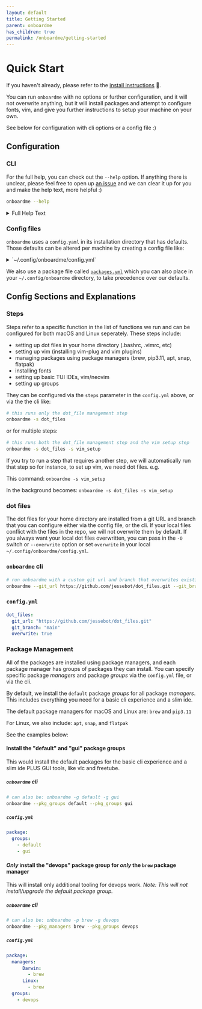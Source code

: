 ```yaml
---
layout: default
title: Getting Started
parent: onboardme
has_children: true
permalink: /onboardme/getting-started
---
```


# Quick Start

If you haven't already, please refer to the
[install instructions](https://jessebot.github.io/onboardme/onboardme/getting-started/installation) 🌱.

You can run `onboardme` with no options or further configuration, and it will
not overwrite anything, but it will install packages and attempt to configure
fonts, vim, and give you further instructions to setup your machine on your own.

See below for configuration with cli options or a config file :)

## Configuration

### CLI

For the full help, you can check out the `--help` option. If anything there is
unclear, please feel free to open up [an issue](https://github.com/onboardme/issues)
and we can clear it up for you and make the help text, more helpful :)

```bash
onboardme --help
```

<details>
  <summary>Full Help Text</summary>

  [<img src='https://raw.githubusercontent.com/jessebot/onboardme/main/docs/onboardme/screenshots/help_text.svg' alt='screenshot of full output of onboardme --help'>](https://raw.githubusercontent.com/jessebot/onboardme/main/docs/onboardme/screenshots/help_text.svg)

</details>

### Config files

`onboardme` uses a `config.yaml` in its installation directory that has defaults.
Those defaults can be altered per machine by creating a config file like:

<details>
  <summary>`~/.config/onboardme/config.yml`</summary>

  ```yaml
  ---
  # ______________________________________________________________ #
  #         Config file for the onboardme cli command.             #
  # ~~~~~~~~~~~~~~~~~~~~~~~~~~~~~~~~~~~~~~~~~~~~~~~~~~~~~~~~~~~~~~ #
  #  - This is the default config file that pip will install into: #
  #    $PYTHON_PATH/lib/onboardme/config/onboardme_config.yml      #
  #                                                                #
  #  - If this files exists as: ~/.config/onboardme/config.yaml    #
  #    then its loaded instead of the default config               #
  # -------------------------------------------------------------- #

  log:
    # Full path to a file you'd like to log to. Creates file if it doesn't exist
    file: ""
    # what level of logs to output (DEBUG, INFO, WARN, ERROR)
    level: "INFO"

  # steps refer to a specific function in the list of functions we run
  steps:
    # these are mac specific steps
    Darwin:
      - dot_files
      - packages
      - font_setup
      - vim_setup
      - neovim_setup
    # these are linux specific steps
    Linux:
      - dot_files
      - packages
      - font_setup
      - vim_setup
      - neovim_setup
      - group_setup

  dot_files:
    # personal git repo URL for your dot files, defaults to jessebot/dot_files
    git_url: "https://github.com/jessebot/dot_files.git"
    # the branch to use for the git repo above, defaults to main
    git_branch: "main"
    # !CAREFUL: runs a `git reset --hard`, which will overwite/delete files in ~
    # that conflict with the above defined git repo url and branch.
    # You should run the following to get the files that would be overwritten:
    # onboardme -s dot_files
    overwrite: false

  # This is the basic package config.
  package:
    # Remove any of the below pkg managers to only run the remaining pkg managers
    managers:
      # these are macOS specific steps
      Darwin:
        - brew
        - pip3.11
      # these are linux specific steps
      Linux:
        - brew
        - pip3.11
        - apt
        - snap
        - flatpak
    # list of extra existing packages groups to install
    groups:
      - default
      # uncomment these to add them as default installed package groups
      # - gaming
      # - work
      #
  # Coming soon: to edit the specific packages: ~/.config/onboardme/packages.yaml

  # known safe remote hosts that you expect to be able to ping and SSH into
  remote_hosts: []
    # has to be IP address or hostname like this example
    # - 192.168.42.42

  # setup iptable on Linux only
  firewall: false
  ```

  If the comments in this configuration file are unclear, please feel free to
  open up [an issue](https://github.com/onboardme/issues) and we'll help! :)

</details>

We also use a package file called
[`packages.yml`](https://github.com/jessebot/onboardme/blob/main/onboardme/config/packages.yml)
which you can also place in your `~/.config/onboardme` directory, to take
precedence over our defaults.

## Config Sections and Explanations
### Steps
Steps refer to a specific function in the list of functions we run and can be
configured for both macOS and Linux seperately. These steps include:

- setting up dot files in your home directory (.bashrc, .vimrc, etc)
- setting up vim (installing vim-plug and vim plugins)
- managing packages using package managers (brew, pip3.11, apt, snap, flatpak)
- installing fonts
- setting up basic TUI IDEs, vim/neovim
- setting up groups

They can be configured via the `steps` parameter in the `config.yml` above,
or via the the cli like:

```bash
# this runs only the dot_file management step
onboardme -s dot_files
```

or for multiple steps:

```bash
# this runs both the dot_file management step and the vim setup step
onboardme -s dot_files -s vim_setup
```

If you try to run a step that requires another step, we will automatically run
that step so for instance, to set up vim, we need dot files. e.g.

This command: `onboardme -s vim_setup`

In the background becomes: `onboardme -s dot_files -s vim_setup`

### dot files
The dot files for your home directory are installed from a git URL and branch
that you can configure either via the config file, or the cli. If your local
files conflict with the files in the repo, we will not overwrite them by default.
If you always want your local dot files overwritten, you can pass in the `-O` switch
or `--overwrite` option or set `overwrite` in your local `~/.config/onboardme/config.yml`.

### `onboardme` cli
```bash
# run onboardme with a custom git url and branch that overwrites existing files
onboardme --git_url https://github.com/jessebot/dot_files.git --git_branch main --overwrite
```

### `config.yml`

```yaml
dot_files:
  git_url: "https://github.com/jessebot/dot_files.git"
  git_branch: "main"
  overwrite: true
```


### Package Management
All of the packages are installed using package managers, and each package
manager has groups of packages they can install. You can specify specific
package _managers_ and package _groups_ via the `config.yml` file, or via the cli.

By default, we install the `default` package _groups_ for all package _managers_.
This includes everything you need for a basic cli experience and a slim ide.

The default package managers for macOS and Linux are: `brew` and `pip3.11`

For Linux, we also include: `apt`, `snap`, and `flatpak`

See the examples below:

#### Install the "default" and "gui" package groups
This would install the default packages for the basic cli experience and a
slim ide PLUS GUI tools, like vlc and freetube.

##### `onboardme` cli

```bash
# can also be: onboardme -g default -g gui
onboardme --pkg_groups default --pkg_groups gui
```

##### `config.yml`

```yaml
package:
  groups:
    - default
    - gui
```

#### _Only_ install the "devops" package group for _only_ the `brew` package manager
This will install only additional tooling for devops work.
_Note: This will not install/upgrade the default package group._

##### `onboardme` cli

```bash
# can also be: onboardme -p brew -g devops
onboardme --pkg_managers brew --pkg_groups devops
```

##### `config.yml`

```yaml
package:
  managers:
      Darwin:
        - brew
      Linux:
        - brew
  groups:
    - devops
```
